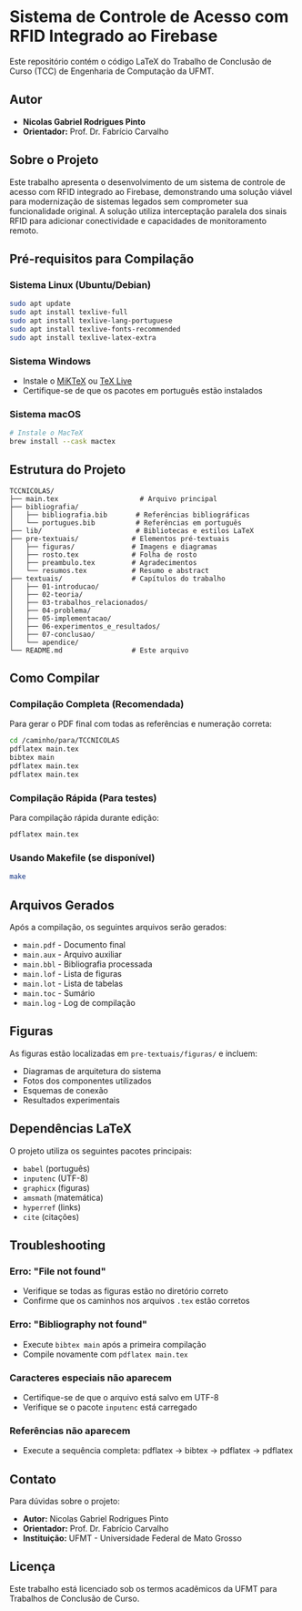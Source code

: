 # Sistema de Controle de Acesso com RFID Integrado ao Firebase

Este repositório contém o código LaTeX do Trabalho de Conclusão de Curso (TCC) de Engenharia de Computação da UFMT.

## Autor
- **Nicolas Gabriel Rodrigues Pinto**
- **Orientador:** Prof. Dr. Fabrício Carvalho

## Sobre o Projeto

Este trabalho apresenta o desenvolvimento de um sistema de controle de acesso com RFID integrado ao Firebase, demonstrando uma solução viável para modernização de sistemas legados sem comprometer sua funcionalidade original. A solução utiliza interceptação paralela dos sinais RFID para adicionar conectividade e capacidades de monitoramento remoto.

## Pré-requisitos para Compilação

### Sistema Linux (Ubuntu/Debian)
```bash
sudo apt update
sudo apt install texlive-full
sudo apt install texlive-lang-portuguese
sudo apt install texlive-fonts-recommended
sudo apt install texlive-latex-extra
```

### Sistema Windows
- Instale o [MiKTeX](https://miktex.org/download) ou [TeX Live](https://www.tug.org/texlive/)
- Certifique-se de que os pacotes em português estão instalados

### Sistema macOS
```bash
# Instale o MacTeX
brew install --cask mactex
```

## Estrutura do Projeto

```
TCCNICOLAS/
├── main.tex                    # Arquivo principal
├── bibliografia/
│   ├── bibliografia.bib       # Referências bibliográficas
│   └── portugues.bib          # Referências em português
├── lib/                       # Bibliotecas e estilos LaTeX
├── pre-textuais/             # Elementos pré-textuais
│   ├── figuras/              # Imagens e diagramas
│   ├── rosto.tex             # Folha de rosto
│   ├── preambulo.tex         # Agradecimentos
│   └── resumos.tex           # Resumo e abstract
├── textuais/                 # Capítulos do trabalho
│   ├── 01-introducao/
│   ├── 02-teoria/
│   ├── 03-trabalhos_relacionados/
│   ├── 04-problema/
│   ├── 05-implementacao/
│   ├── 06-experimentos_e_resultados/
│   ├── 07-conclusao/
│   └── apendice/
└── README.md                 # Este arquivo
```

## Como Compilar

### Compilação Completa (Recomendada)
Para gerar o PDF final com todas as referências e numeração correta:

```bash
cd /caminho/para/TCCNICOLAS
pdflatex main.tex
bibtex main
pdflatex main.tex
pdflatex main.tex
```

### Compilação Rápida (Para testes)
Para compilação rápida durante edição:

```bash
pdflatex main.tex
```

### Usando Makefile (se disponível)
```bash
make
```

## Arquivos Gerados

Após a compilação, os seguintes arquivos serão gerados:
- `main.pdf` - Documento final
- `main.aux` - Arquivo auxiliar
- `main.bbl` - Bibliografia processada
- `main.lof` - Lista de figuras
- `main.lot` - Lista de tabelas
- `main.toc` - Sumário
- `main.log` - Log de compilação

## Figuras

As figuras estão localizadas em `pre-textuais/figuras/` e incluem:
- Diagramas de arquitetura do sistema
- Fotos dos componentes utilizados
- Esquemas de conexão
- Resultados experimentais

## Dependências LaTeX

O projeto utiliza os seguintes pacotes principais:
- `babel` (português)
- `inputenc` (UTF-8)
- `graphicx` (figuras)
- `amsmath` (matemática)
- `hyperref` (links)
- `cite` (citações)

## Troubleshooting

### Erro: "File not found"
- Verifique se todas as figuras estão no diretório correto
- Confirme que os caminhos nos arquivos `.tex` estão corretos

### Erro: "Bibliography not found"
- Execute `bibtex main` após a primeira compilação
- Compile novamente com `pdflatex main.tex`

### Caracteres especiais não aparecem
- Certifique-se de que o arquivo está salvo em UTF-8
- Verifique se o pacote `inputenc` está carregado

### Referências não aparecem
- Execute a sequência completa: pdflatex → bibtex → pdflatex → pdflatex

## Contato

Para dúvidas sobre o projeto:
- **Autor:** Nicolas Gabriel Rodrigues Pinto
- **Orientador:** Prof. Dr. Fabrício Carvalho
- **Instituição:** UFMT - Universidade Federal de Mato Grosso

## Licença

Este trabalho está licenciado sob os termos acadêmicos da UFMT para Trabalhos de Conclusão de Curso.
